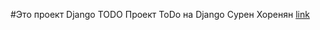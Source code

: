 #Это проект Django TODO 
Проект ToDo на Django
Сурен Хоренян [link](https://www.youtube.com/watch?v=JhzkYcP1OAk&list=PLYnH8mpFQ4anOXtssksL5Yf-Cdofgw5L6)
